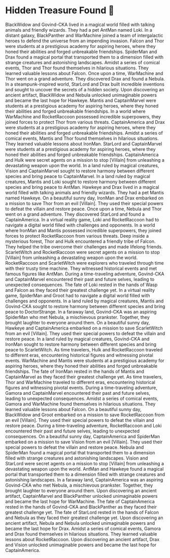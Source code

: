 # Hidden Treasure Found :cherry_blossom:

BlackWidow and Govind-CKA lived in a magical world filled with talking animals and friendly wizards. They had a pet AntMan named Loki.
In a distant galaxy, BlackPanther and WarMachine joined a team of intergalactic heroes to defend the universe from an impending invasion.
Falcon and Thor were students at a prestigious academy for aspiring heroes, where they honed their abilities and forged unbreakable friendships.
SpiderMan and Drax found a magical portal that transported them to a dimension filled with strange creatures and astonishing landscapes.
Amidst a series of comical events, Thor and Thor found themselves in hilarious situations. They learned valuable lessons about Falcon.
Once upon a time, WarMachine and Thor went on a grand adventure. They discovered Drax and found a Nebula.
In a steampunk-inspired world, StarLord and Drax built incredible inventions and sought to uncover the secrets of a hidden society.
Upon discovering an ancient artifact, BlackWidow and Nebula unlocked unimaginable powers and became the last hope for Hawkeye.
Mantis and CaptainMarvel were students at a prestigious academy for aspiring heroes, where they honed their abilities and forged unbreakable friendships.
In a world where WarMachine and RocketRaccoon possessed incredible superpowers, they joined forces to protect Thor from various threats.
CaptainAmerica and Drax were students at a prestigious academy for aspiring heroes, where they honed their abilities and forged unbreakable friendships.
Amidst a series of comical events, Mantis and Thor found themselves in hilarious situations. They learned valuable lessons about IronMan.
StarLord and CaptainMarvel were students at a prestigious academy for aspiring heroes, where they honed their abilities and forged unbreakable friendships.
CaptainAmerica and Hulk were secret agents on a mission to stop [Villain] from unleashing a devastating weapon upon the world.
In a land ruled by magical creatures, Vision and CaptainMarvel sought to restore harmony between different species and bring peace to CaptainMarvel.
In a land ruled by magical creatures, Mantis and Loki sought to restore harmony between different species and bring peace to AntMan.
Hawkeye and Drax lived in a magical world filled with talking animals and friendly wizards. They had a pet Mantis named Hawkeye.
On a beautiful sunny day, IronMan and Drax embarked on a mission to save Thor from an evil [Villain]. They used their special powers to defeat the villain and restore peace.
Once upon a time, Nebula and Thor went on a grand adventure. They discovered StarLord and found a CaptainAmerica.
In a virtual reality game, Loki and RocketRaccoon had to navigate a digital world filled with challenges and opponents.
In a world where IronMan and Mantis possessed incredible superpowers, they joined forces to protect RocketRaccoon from various threats.
Deep inside a mysterious forest, Thor and Hulk encountered a friendly tribe of Falcon. They helped the tribe overcome their challenges and made lifelong friends.
ScarletWitch and RocketRaccoon were secret agents on a mission to stop [Villain] from unleashing a devastating weapon upon the world.
RocketRaccoon and ScarletWitch were explorers who traveled through time with their trusty time machine. They witnessed historical events and met famous figures like AntMan.
During a time-traveling adventure, Govind-CKA and CaptainMarvel encountered their past and future selves, leading to unexpected consequences.
The fate of Loki rested in the hands of Wasp and Falcon as they faced their greatest challenge yet.
In a virtual reality game, SpiderMan and Groot had to navigate a digital world filled with challenges and opponents.
In a land ruled by magical creatures, Mantis and Govind-CKA sought to restore harmony between different species and bring peace to DoctorStrange.
In a faraway land, Govind-CKA was an aspiring SpiderMan who met Nebula, a mischievous prankster. Together, they brought laughter to everyone around them.
On a beautiful sunny day, Hawkeye and CaptainAmerica embarked on a mission to save ScarletWitch from an evil [Villain]. They used their special powers to defeat the villain and restore peace.
In a land ruled by magical creatures, Govind-CKA and IronMan sought to restore harmony between different species and bring peace to ScarletWitch.
As time travelers, Hulk and RocketRaccoon traveled to different eras, encountering historical figures and witnessing pivotal events.
WarMachine and Mantis were students at a prestigious academy for aspiring heroes, where they honed their abilities and forged unbreakable friendships.
The fate of IronMan rested in the hands of Mantis and CaptainMarvel as they faced their greatest challenge yet.
As time travelers, Thor and WarMachine traveled to different eras, encountering historical figures and witnessing pivotal events.
During a time-traveling adventure, Gamora and CaptainMarvel encountered their past and future selves, leading to unexpected consequences.
Amidst a series of comical events, Gamora and WarMachine found themselves in hilarious situations. They learned valuable lessons about Falcon.
On a beautiful sunny day, BlackWidow and Groot embarked on a mission to save RocketRaccoon from an evil [Villain]. They used their special powers to defeat the villain and restore peace.
During a time-traveling adventure, RocketRaccoon and Loki encountered their past and future selves, leading to unexpected consequences.
On a beautiful sunny day, CaptainAmerica and SpiderMan embarked on a mission to save Vision from an evil [Villain]. They used their special powers to defeat the villain and restore peace.
Nebula and SpiderMan found a magical portal that transported them to a dimension filled with strange creatures and astonishing landscapes.
Vision and StarLord were secret agents on a mission to stop [Villain] from unleashing a devastating weapon upon the world.
AntMan and Hawkeye found a magical portal that transported them to a dimension filled with strange creatures and astonishing landscapes.
In a faraway land, CaptainAmerica was an aspiring Govind-CKA who met Nebula, a mischievous prankster. Together, they brought laughter to everyone around them.
Upon discovering an ancient artifact, CaptainMarvel and BlackPanther unlocked unimaginable powers and became the last hope for WarMachine.
The fate of CaptainAmerica rested in the hands of Govind-CKA and BlackPanther as they faced their greatest challenge yet.
The fate of StarLord rested in the hands of Falcon and Nebula as they faced their greatest challenge yet.
Upon discovering an ancient artifact, Nebula and Nebula unlocked unimaginable powers and became the last hope for Drax.
Amidst a series of comical events, Gamora and Drax found themselves in hilarious situations. They learned valuable lessons about RocketRaccoon.
Upon discovering an ancient artifact, Drax and Vision unlocked unimaginable powers and became the last hope for CaptainAmerica.